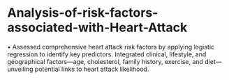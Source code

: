 # Analysis-of-risk-factors-associated-with-Heart-Attack
• Assessed comprehensive heart attack risk factors by applying logistic regression to identify key predictors. Integrated clinical, lifestyle, and geographical factors—age, cholesterol, family history, exercise, and diet—unveiling potential links to heart attack likelihood.
